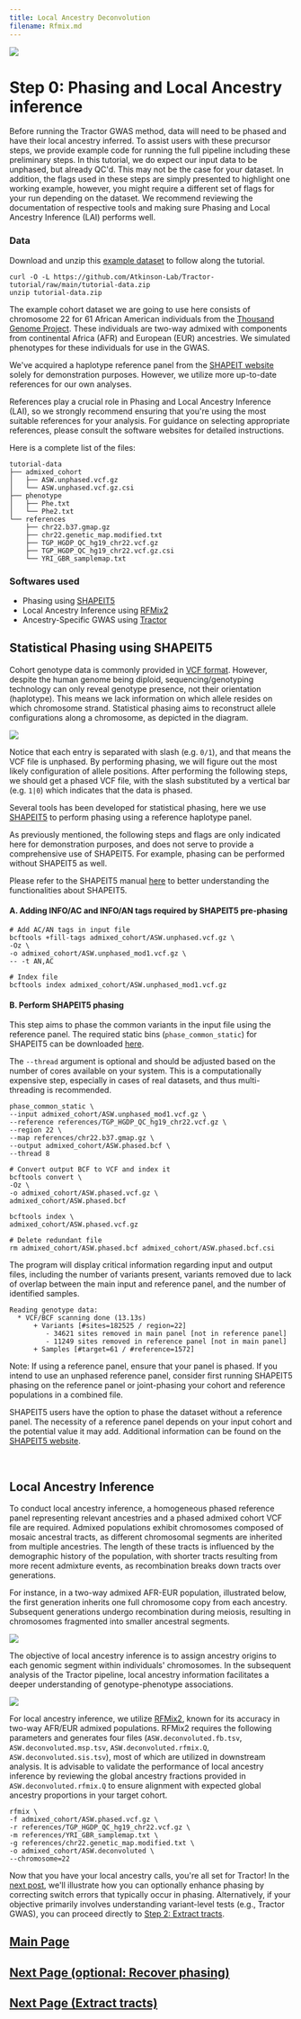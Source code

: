 ```yaml
---
title: Local Ancestry Deconvolution
filename: Rfmix.md
---
```


![](images/TractorIcon.png) 

# Step 0: Phasing and Local Ancestry inference

Before running the Tractor GWAS method, data will need to be phased and have their local ancestry inferred. To assist users with these precursor steps, we provide example code for running the full pipeline including these preliminary steps. In this tutorial, we do expect our input data to be unphased, but already QC'd. This may not be the case for your dataset. In addition, the flags used in these steps are simply presented to highlight one working example, however, you might require a different set of flags for your run depending on the dataset. We recommend reviewing the documentation of respective tools and making sure Phasing and Local Ancestry Inference (LAI) performs well.

### Data
Download and unzip this [example dataset](https://github.com/Atkinson-Lab/Tractor-tutorial/blob/main/tutorial-data.zip) to follow along the tutorial.

```
curl -O -L https://github.com/Atkinson-Lab/Tractor-tutorial/raw/main/tutorial-data.zip
unzip tutorial-data.zip
```

The example cohort dataset we are going to use here consists of chromosome 22 for 61 African American individuals from the [Thousand Genome Project](https://www.internationalgenome.org/). These individuals are two-way admixed with components from continental Africa (AFR) and European (EUR) ancestries. We simulated phenotypes for these individuals for use in the GWAS.

We've acquired a haplotype reference panel from the [SHAPEIT website](https://mathgen.stats.ox.ac.uk/impute/data_download_1000G_phase1_integrated_SHAPEIT2_16-06-14.html) solely for demonstration purposes. However, we utilize more up-to-date references for our own analyses.

References play a crucial role in Phasing and Local Ancestry Inference (LAI), so we strongly recommend ensuring that you're using the most suitable references for your analysis. For guidance on selecting appropriate references, please consult the software websites for detailed instructions.

Here is a complete list of the files:
```
tutorial-data
├── admixed_cohort
│   ├── ASW.unphased.vcf.gz
│   └── ASW.unphased.vcf.gz.csi
├── phenotype
│   ├── Phe.txt
│   └── Phe2.txt
└── references
    ├── chr22.b37.gmap.gz
    ├── chr22.genetic_map.modified.txt
    ├── TGP_HGDP_QC_hg19_chr22.vcf.gz
    ├── TGP_HGDP_QC_hg19_chr22.vcf.gz.csi
    └── YRI_GBR_samplemap.txt
```

### Softwares used

* Phasing using [SHAPEIT5](https://odelaneau.github.io/shapeit5/)
* Local Ancestry Inference using [RFMix2](https://github.com/slowkoni/rfmix)
* Ancestry-Specific GWAS using [Tractor](https://github.com/Atkinson-Lab/Tractor)

## Statistical Phasing using SHAPEIT5

Cohort genotype data is commonly provided in [VCF format](https://www.internationalgenome.org/wiki/Analysis/Variant%20Call%20Format/vcf-variant-call-format-version-40/). However, despite the human genome being diploid, sequencing/genotyping technology can only reveal genotype presence, not their orientation (haplotype). This means we lack information on which allele resides on which chromosome strand. Statistical phasing aims to reconstruct allele configurations along a chromosome, as depicted in the diagram.

![](images/SHAPEIT.png)

Notice that each entry is separated with slash (e.g. `0/1`), and that means the VCF file is unphased. By performing phasing, we will figure out the most likely configuration of allele positions. After performing the following steps, we should get a phased VCF file, with the slash substituted by a vertical bar (e.g. `1|0`) which indicates that the data is phased.

Several tools has been developed for statistical phasing, here we use [SHAPEIT5](https://odelaneau.github.io/shapeit5/) to perform phasing using a reference haplotype panel.

As previously mentioned, the following steps and flags are only indicated here for demonstration purposes, and does not serve to provide a comprehensive use of SHAPEIT5. For example, phasing can be performed without SHAPEIT5 as well.

Please refer to the SHAPEIT5 manual [here](https://odelaneau.github.io/shapeit5/docs/documentation/phase_common/) to better understanding the functionalities about SHAPEIT5. 

#### A. Adding INFO/AC and INFO/AN tags required by SHAPEIT5 pre-phasing

```
# Add AC/AN tags in input file
bcftools +fill-tags admixed_cohort/ASW.unphased.vcf.gz \
-Oz \
-o admixed_cohort/ASW.unphased_mod1.vcf.gz \
-- -t AN,AC

# Index file
bcftools index admixed_cohort/ASW.unphased_mod1.vcf.gz
```

#### B. Perform SHAPEIT5 phasing

This step aims to phase the common variants in the input file using the reference panel.
The required static bins (`phase_common_static`) for SHAPEIT5 can be downloaded [here](https://github.com/odelaneau/shapeit5/releases/tag/v5.1.1).

The `--thread` argument is optional and should be adjusted based on the number of cores available on your system. This is a computationally expensive step, especially in cases of real datasets, and thus multi-threading is recommended.

```       
phase_common_static \
--input admixed_cohort/ASW.unphased_mod1.vcf.gz \
--reference references/TGP_HGDP_QC_hg19_chr22.vcf.gz \
--region 22 \
--map references/chr22.b37.gmap.gz \
--output admixed_cohort/ASW.phased.bcf \
--thread 8

# Convert output BCF to VCF and index it
bcftools convert \
-Oz \
-o admixed_cohort/ASW.phased.vcf.gz \
admixed_cohort/ASW.phased.bcf

bcftools index \
admixed_cohort/ASW.phased.vcf.gz

# Delete redundant file
rm admixed_cohort/ASW.phased.bcf admixed_cohort/ASW.phased.bcf.csi
```

The program will display critical information regarding input and output files, including the number of variants present, variants removed due to lack of overlap between the main input and reference panel, and the number of identified samples.

```less      
Reading genotype data:
  * VCF/BCF scanning done (13.13s)
      + Variants [#sites=182525 / region=22]
         - 34621 sites removed in main panel [not in reference panel]
         - 11249 sites removed in reference panel [not in main panel]
      + Samples [#target=61 / #reference=1572]
```

Note: If using a reference panel, ensure that your panel is phased. If you intend to use an unphased reference panel, consider first running SHAPEIT5 phasing on the reference panel or joint-phasing your cohort and reference populations in a combined file.

SHAPEIT5 users have the option to phase the dataset without a reference panel. The necessity of a reference panel depends on your input cohort and the potential value it may add. Additional information can be found on the [SHAPEIT5 website](https://odelaneau.github.io/shapeit5/).

&nbsp;

## Local Ancestry Inference

To conduct local ancestry inference, a homogeneous phased reference panel representing relevant ancestries and a phased admixed cohort VCF file are required. Admixed populations exhibit chromosomes composed of mosaic ancestral tracts, as different chromosomal segments are inherited from multiple ancestries. The length of these tracts is influenced by the demographic history of the population, with shorter tracts resulting from more recent admixture events, as recombination breaks down tracts over generations.

For instance, in a two-way admixed AFR-EUR population, illustrated below, the first generation inherits one full chromosome copy from each ancestry. Subsequent generations undergo recombination during meiosis, resulting in chromosomes fragmented into smaller ancestral segments.

![](images/localancestry.png)

The objective of local ancestry inference is to assign ancestry origins to each genomic segment within individuals' chromosomes. In the subsequent analysis of the Tractor pipeline, local ancestry information facilitates a deeper understanding of genotype-phenotype associations.

![](images/inference.png)


For local ancestry inference, we utilize [RFMix2](https://github.com/slowkoni/rfmix/blob/master/MANUAL.md), known for its accuracy in two-way AFR/EUR admixed populations. RFMix2 requires the following parameters and generates four files (`ASW.deconvoluted.fb.tsv`, `ASW.deconvoluted.msp.tsv`, `ASW.deconvoluted.rfmix.Q`, `ASW.deconvoluted.sis.tsv`), most of which are utilized in downstream analysis. It is advisable to validate the performance of local ancestry inference by reviewing the global ancestry fractions provided in `ASW.deconvoluted.rfmix.Q` to ensure alignment with expected global ancestry proportions in your target cohort.

```
rfmix \
-f admixed_cohort/ASW.phased.vcf.gz \
-r references/TGP_HGDP_QC_hg19_chr22.vcf.gz \
-m references/YRI_GBR_samplemap.txt \
-g references/chr22.genetic_map.modified.txt \
-o admixed_cohort/ASW.deconvoluted \
--chromosome=22
```


Now that you have your local ancestry calls, you're all set for Tractor! In the [next post](Recover.md), we'll illustrate how you can optionally enhance phasing by correcting switch errors that typically occur in phasing. Alternatively, if your objective primarily involves understanding variant-level tests (e.g., Tractor GWAS), you can proceed directly to [Step 2: Extract tracts](Extract.md).


## [Main Page](README.md)

## [Next Page (optional: Recover phasing)](Recover.md)

## [Next Page (Extract tracts)](Extract.md)

